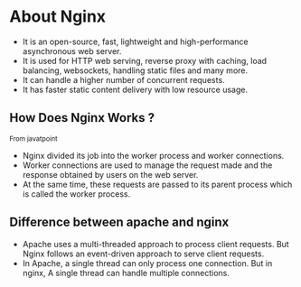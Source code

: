 # About Nginx

- It is an open-source, fast, lightweight and high-performance asynchronous web server.
- It is used for HTTP web serving, reverse proxy with caching, load balancing, websockets, handling static files and many more.
- It can handle a higher number of concurrent requests.
- It has faster static content delivery with low resource usage.

## How Does Nginx Works ?

<small>From javatpoint </small>

- Nginx divided its job into the worker process and worker connections.
- Worker connections are used to manage the request made and the response obtained by users on the web server.
- At the same time, these requests are passed to its parent process which is called the worker process.

## Difference between apache and nginx

- Apache uses a multi-threaded approach to process client requests. But Nginx follows an event-driven approach to serve client requests.
- In Apache, a single thread can only process one connection. But in nginx, A single thread can handle multiple connections.
